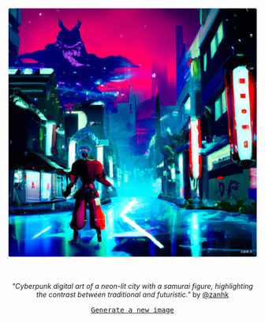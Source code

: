 
<div align="center">
  <a href="https://zank.it" target="_blank"><img src="https://raw.githubusercontent.com/zanhk/zanhk/main/images/75.png" width="1024px"></a>
  <br>
  <br>
  <br>
  <p class="has-text-grey"><i>"Cyberpunk digital art of a neon-lit city with a samurai figure, highlighting the contrast between traditional and futuristic."</i> by <a href="https://github.com/zanhk" target="_blank">@zanhk</a></p>
  <p><samp><a href="https://github.com/zanhk/zanhk/discussions/new?category=prompt">Generate a new image</a></samp></p>
</div>
